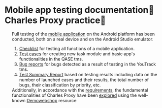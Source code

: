 # Mobile app testing documentation📲Charles Proxy practice🦄
<ul>
Full testing of the <a href="https://drive.google.com/drive/folders/1VBddlNssHo4UFfWDxxg2b2j6rzQ9Gg8_?usp=sharing">mobile application</a> on the Android platform has been conducted, both on a real device and on the Android Studio emulator:
  <ol type="1">  
  <li> <a href="https://docs.google.com/spreadsheets/d/19bYLUiO91qM7nk14qO7aNODqR7yVUMDk/edit?usp=sharing&ouid=118291960799675270050&rtpof=true&sd=true">Checklist</a> for testing all functions of a mobile application.</li> 
  <li> <a href="https://drive.google.com/file/d/1Yj0yia7-oPiErn-02NLTJ3LviuV01AKq/view?usp=sharing">Test cases</a> for creating new task module and basic app's functionalities in the QASE tms.</li> 
  <li> <a href="https://drive.google.com/file/d/1Qhw9M3WFCozu7kYyq9LR4EEWdUBNJfbc/view?usp=sharing">Bug reports</a> for bugs detected as a result of testing in the YouTrack tms.</li> 
  <li> <a href="https://docs.google.com/document/d/1aP3nYAL3-M6lPnfq-7aGyGKq8BMIbOc4DbXqsgFfZIU/edit?usp=sharing">Test Summary Report</a> based on testing results including data on the number of launched cases and their results, the total number of bugs, their classification by priority, etc.</li>
  </ol>
  Additionally, in accordance with the <a href="https://docs.google.com/document/d/1CcXukGgkxVCMDbB_2KBwPhqk5HpSi93pO5U82DZjZqA/edit?usp=sharing">requirements</a>, the fundamental functionalities of Charles Proxy have been <a href="https://drive.google.com/drive/folders/105xKPtmkBt1jzx-1jOy4H9XJo0E6_8A9?usp=sharing">explored</a> using the well-known <a href="http://demowebshop.tricentis.com">Demowebshop</a> resource
</ul>

